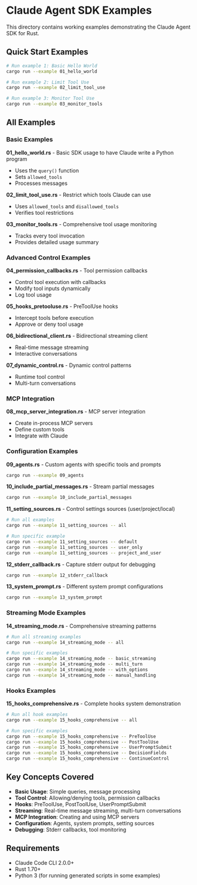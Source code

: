 # Claude Agent SDK Examples

This directory contains working examples demonstrating the Claude Agent SDK for Rust.

## Quick Start Examples

```bash
# Run example 1: Basic Hello World
cargo run --example 01_hello_world

# Run example 2: Limit Tool Use
cargo run --example 02_limit_tool_use

# Run example 3: Monitor Tool Use
cargo run --example 03_monitor_tools
```

## All Examples

### Basic Examples

**01_hello_world.rs** - Basic SDK usage to have Claude write a Python program
- Uses the `query()` function
- Sets `allowed_tools`
- Processes messages

**02_limit_tool_use.rs** - Restrict which tools Claude can use
- Uses `allowed_tools` and `disallowed_tools`
- Verifies tool restrictions

**03_monitor_tools.rs** - Comprehensive tool usage monitoring
- Tracks every tool invocation
- Provides detailed usage summary

### Advanced Control Examples

**04_permission_callbacks.rs** - Tool permission callbacks
- Control tool execution with callbacks
- Modify tool inputs dynamically
- Log tool usage

**05_hooks_pretooluse.rs** - PreToolUse hooks
- Intercept tools before execution
- Approve or deny tool usage

**06_bidirectional_client.rs** - Bidirectional streaming client
- Real-time message streaming
- Interactive conversations

**07_dynamic_control.rs** - Dynamic control patterns
- Runtime tool control
- Multi-turn conversations

### MCP Integration

**08_mcp_server_integration.rs** - MCP server integration
- Create in-process MCP servers
- Define custom tools
- Integrate with Claude

### Configuration Examples

**09_agents.rs** - Custom agents with specific tools and prompts
```bash
cargo run --example 09_agents
```

**10_include_partial_messages.rs** - Stream partial messages
```bash
cargo run --example 10_include_partial_messages
```

**11_setting_sources.rs** - Control settings sources (user/project/local)
```bash
# Run all examples
cargo run --example 11_setting_sources -- all

# Run specific example
cargo run --example 11_setting_sources -- default
cargo run --example 11_setting_sources -- user_only
cargo run --example 11_setting_sources -- project_and_user
```

**12_stderr_callback.rs** - Capture stderr output for debugging
```bash
cargo run --example 12_stderr_callback
```

**13_system_prompt.rs** - Different system prompt configurations
```bash
cargo run --example 13_system_prompt
```

### Streaming Mode Examples

**14_streaming_mode.rs** - Comprehensive streaming patterns
```bash
# Run all streaming examples
cargo run --example 14_streaming_mode -- all

# Run specific examples
cargo run --example 14_streaming_mode -- basic_streaming
cargo run --example 14_streaming_mode -- multi_turn
cargo run --example 14_streaming_mode -- with_options
cargo run --example 14_streaming_mode -- manual_handling
```

### Hooks Examples

**15_hooks_comprehensive.rs** - Complete hooks system demonstration
```bash
# Run all hook examples
cargo run --example 15_hooks_comprehensive -- all

# Run specific examples
cargo run --example 15_hooks_comprehensive -- PreToolUse
cargo run --example 15_hooks_comprehensive -- PostToolUse
cargo run --example 15_hooks_comprehensive -- UserPromptSubmit
cargo run --example 15_hooks_comprehensive -- DecisionFields
cargo run --example 15_hooks_comprehensive -- ContinueControl
```

## Key Concepts Covered

- **Basic Usage**: Simple queries, message processing
- **Tool Control**: Allowing/denying tools, permission callbacks
- **Hooks**: PreToolUse, PostToolUse, UserPromptSubmit
- **Streaming**: Real-time message streaming, multi-turn conversations
- **MCP Integration**: Creating and using MCP servers
- **Configuration**: Agents, system prompts, setting sources
- **Debugging**: Stderr callbacks, tool monitoring

## Requirements

- Claude Code CLI 2.0.0+
- Rust 1.70+
- Python 3 (for running generated scripts in some examples)
